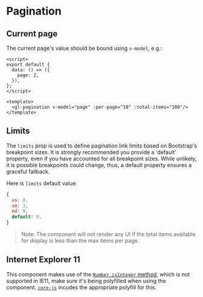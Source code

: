 # Pagination

<!-- STORY -->

## Current page

The current page's value should be bound using `v-model`, e.g.:

```vue
<script>
export default {
  data: () => ({
    page: 2,
  }),
};
</script>

<template>
  <gl-pagination v-model="page" :per-page="10" :total-items="100"/>
</template>
```


## Limits

The `limits` prop is used to define pagination link limits based on Bootstrap's breakpoint sizes. It is strongly recommended you provide a 'default' property, even if you have accounted for all breakpoint sizes. While unlikely, it is possible breakpoints could change, thus, a default property ensures a graceful fallback.

Here is `limits` default value:

```js
{
  xs: 0,
  sm: 3,
  md: 9,
  default: 9,
}
```

> Note: The component will not render any UI if the total items available for display is less than the max items per page.

## Internet Explorer 11

This component makes use of the [`Number.isInteger` method](https://developer.mozilla.org/en-US/docs/Web/JavaScript/Reference/Global_Objects/Number/isInteger), which is not supported in IE11, make sure it's being polyfilled when using the component. [`core-js`](https://github.com/zloirock/core-js) incudes the appropriate polyfill for this.
